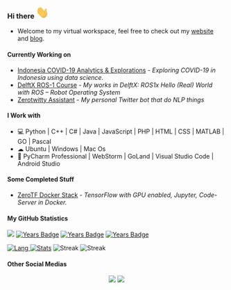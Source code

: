 ### Hi there <img src="https://raw.githubusercontent.com/noczero/noczero/master/styles/Hi.gif" width="30px">
* Welcome to my virtual workspace, feel free to check out my [website](https://satrya.zeroinside.in) and [blog](https://blog.zeroinside.in).

#### Currently Working on
* [Indonesia COVID-19 Analytics & Explorations](https://github.com/noczero/Indonesia-COVID-19-Analytics-n-Explorations) - *Exploring COVID-19 in Indonesia using data science.*
* [DelftX ROS-1 Course](https://github.com/noczero/DelftX-ROS-1-Course) - *My works in DelftX: ROS1x Hello (Real) World with ROS – Robot Operating System*
* [Zerotwitty Assistant](https://github.com/noczero/Zerotwitty-Assistant) - *My personal Twitter bot that do NLP things*

#### I Work with
* 💻 Python | C++ | C# | Java | JavaScript | PHP | HTML | CSS | MATLAB | GO | Pascal
* ☁ Ubuntu | Windows | Mac Os
* :white_square_button: PyCharm Professional | WebStorm | GoLand | Visual Studio Code | Android Studio

#### Some Completed Stuff
* [ZeroTF Docker Stack](https://github.com/noczero/ZeroTF-Docker-Stack) - *TensorFlow with GPU enabled, Jupyter, Code-Server in Docker.*

#### My GitHub Statistics

![](https://komarev.com/ghpvc/?username=noczero&color=brightgreen)
[![Years Badge](https://badges.pufler.dev/years/noczero)](https://github.com/noczero)
[![Years Badge](https://badges.pufler.dev/repos/noczero)](https://github.com/noczero)
[![Years Badge](https://badges.pufler.dev/commits/all/noczero)](https://github.com/noczero)

[![Lang](https://github-readme-stats-eight-theta.vercel.app/api/top-langs/?username=noczero&layout=compact&langs_count=8&hide_border=true&theme=algolia) ![Stats](https://github-readme-stats.vercel.app/api?username=noczero&show_icons=true&theme=algolia&include_all_commits=true&count_private=true&hide_border=true)](https://github.com/noczero) 
![Streak](https://github-readme-streak-stats.herokuapp.com/?user=noczero&count_private=true&theme=algolia&hide_border=true)
![Streak](https://activity-graph.herokuapp.com/graph?username=Hendrasob&bg_color=0D1117&color=5BCDEC&line=5BCDEC&point=FFFFFF&hide_border=true&count_private=true&theme=algolia)
#### Other Social Medias
<p align="center">
<a href="https://linkedin.com/in/satrya-budi-pratama"><img src="https://img.shields.io/badge/-Satrya%20Budi%20Pratama-0077B5?style=flat&logo=Linkedin&logoColor=white"/></a>
<a href="mailto:zeroonetm@gmail.com"><img src="https://img.shields.io/badge/-zeroonetm@gmail.com-D14836?style=flat&logo=Gmail&logoColor=white"/></a>
</p>
